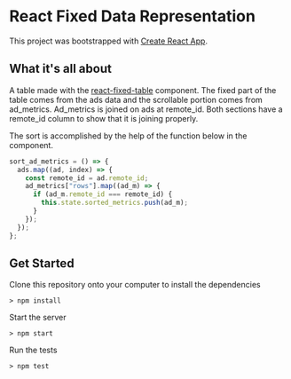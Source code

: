 # React Fixed Data Representation

This project was bootstrapped with [Create React App](https://github.com/facebookincubator/create-react-app).

## What it's all about
A table made with the [react-fixed-table](https://facebook.github.io/fixed-data-table/) component.
The fixed part of the table comes from the ads data and the scrollable portion comes from ad_metrics.
Ad_metrics is joined on ads at remote_id. Both sections have a remote_id column to show that it is joining properly.

The sort is accomplished by the help of the function below in the <Apps /> component.

```javascript
sort_ad_metrics = () => {
  ads.map((ad, index) => {
    const remote_id = ad.remote_id;
    ad_metrics["rows"].map((ad_m) => {
      if (ad_m.remote_id === remote_id) {
        this.state.sorted_metrics.push(ad_m);
      }
    });
  });  
};
```

## Get Started

Clone this repository onto your computer to install the dependencies
```
> npm install
```

Start the server
```
> npm start
```

Run the tests
```
> npm test
```
